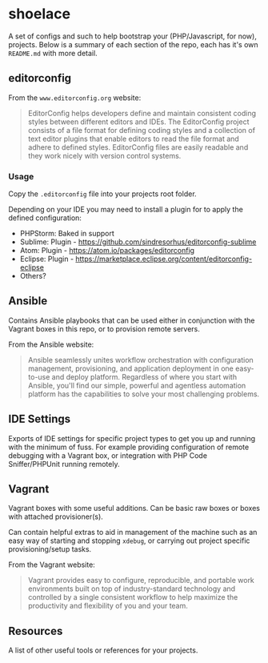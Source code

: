 # shoelace

A set of configs and such to help bootstrap your (PHP/Javascript, for now), projects. Below is a summary of each section of the repo, each has it's own ```README.md``` with more detail.

## editorconfig

From the ```www.editorconfig.org``` website:

> EditorConfig helps developers define and maintain consistent coding styles between different editors and IDEs. The EditorConfig project consists of a file format for defining coding styles and a collection of text editor plugins that enable editors to read the file format and adhere to defined styles. EditorConfig files are easily readable and they work nicely with version control systems.

### Usage

Copy the ```.editorconfig``` file into your projects root folder.

Depending on your IDE you may need to install a plugin for to apply the defined configuration:

- PHPStorm: Baked in support
- Sublime: Plugin - https://github.com/sindresorhus/editorconfig-sublime
- Atom: Plugin - https://atom.io/packages/editorconfig
- Eclipse: Plugin - https://marketplace.eclipse.org/content/editorconfig-eclipse
- Others?

## Ansible

Contains Ansible playbooks that can be used either in conjunction with the Vagrant boxes in this repo, or to provision remote servers.

From the Ansible website:

> Ansible seamlessly unites workflow orchestration with configuration management, provisioning, and application deployment in one easy-to-use and deploy platform.
> Regardless of where you start with Ansible, you'll find our simple, powerful and agentless automation platform has the capabilities to solve your most challenging problems.

## IDE Settings

Exports of IDE settings for specific project types to get you up and running with the minimum of fuss. For example providing configuration of remote debugging with a Vagrant box, or integration with PHP Code Sniffer/PHPUnit running remotely.

## Vagrant

Vagrant boxes with some useful additions. Can be basic raw boxes or boxes with attached provisioner(s).

Can contain helpful extras to aid in management of the machine such as an easy way of starting and stopping ```xdebug```, or carrying out project specific provisioning/setup tasks.

From the Vagrant website:

> Vagrant provides easy to configure, reproducible, and portable work environments built on top of industry-standard technology and controlled by a single consistent workflow to help maximize the productivity and flexibility of you and your team.

## Resources

A list of other useful tools or references for your projects.